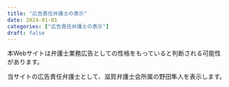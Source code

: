 ```yaml
---
title: "広告責任弁護士の表示"
date: 2024-01-01
categories: ["広告責任弁護士の表示"]
draft: false
---
```


本Webサイトは弁護士業務広告としての性格をもっていると判断される可能性があります。

当サイトの広告責任弁護士として、滋賀弁護士会所属の野田隼人を表示します。
